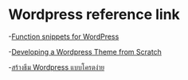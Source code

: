 # Wordpress reference link

-[Function snippets for WordPress](https://github.com/taniarascia/wp-functions)

-[Developing a Wordpress Theme from Scratch](https://www.taniarascia.com/developing-a-wordpress-theme-from-scratch/)

-[สร้างธีม Wordpress แบบโครตง่าย](https://r-non.com/coding/wordpress/%E0%B8%AA%E0%B8%A3%E0%B9%89%E0%B8%B2%E0%B8%87%E0%B8%98%E0%B8%B5%E0%B8%A1-wordpress-%E0%B9%81%E0%B8%9A%E0%B8%9A%E0%B9%82%E0%B8%84%E0%B8%A3%E0%B8%95%E0%B8%87%E0%B9%88%E0%B8%B2%E0%B8%A2)
